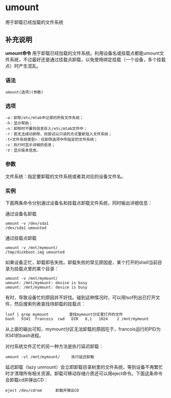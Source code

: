 #  umount

用于卸载已经加载的文件系统

##  补充说明

**umount命令**
用于卸载已经加载的文件系统。利用设备名或挂载点都能umount文件系统，不过最好还是通过挂载点卸载，以免使用绑定挂载（一个设备，多个挂载点）时产生混乱。

###  语法

    
    
    umount(选项)(参数)
    

###  选项

    
    
    -a：卸除/etc/mtab中记录的所有文件系统；
    -h：显示帮助；
    -n：卸除时不要将信息存入/etc/mtab文件中；
    -r：若无法成功卸除，则尝试以只读的方式重新挂入文件系统；
    -t<文件系统类型>：仅卸除选项中所指定的文件系统；
    -v：执行时显示详细的信息；
    -V：显示版本信息。
    

###  参数

文件系统：指定要卸载的文件系统或者其对应的设备文件名。

###  实例

下面两条命令分别通过设备名和挂载点卸载文件系统，同时输出详细信息：

通过设备名卸载

    
    
    umount -v /dev/sda1
    /dev/sda1 umounted
    

通过挂载点卸载

    
    
    umount -v /mnt/mymount/
    /tmp/diskboot.img umounted
    

如果设备正忙，卸载即告失败。卸载失败的常见原因是，某个打开的shell当前目录为挂载点里的某个目录：

    
    
    umount -v /mnt/mymount/
    umount: /mnt/mymount: device is busy
    umount: /mnt/mymount: device is busy
    

有时，导致设备忙的原因并不好找。碰到这种情况时，可以用lsof列出已打开文件，然后搜索列表查找待卸载的挂载点：

    
    
    lsof | grep mymount         查找mymount分区里打开的文件
    bash   9341  francois  cwd   DIR   8,1   1024    2 /mnt/mymount
    

从上面的输出可知，mymount分区无法卸载的原因在于，francois运行的PID为9341的bash进程。

对付系统文件正忙的另一种方法是执行延迟卸载：

    
    
    umount -vl /mnt/mymount/     执行延迟卸载
    

延迟卸载（lazy
unmount）会立即卸载目录树里的文件系统，等到设备不再繁忙时才清理所有相关资源。卸载可移动存储介质还可以用eject命令。下面这条命令会卸载cd并弹出CD：

    
    
    eject /dev/cdrom      卸载并弹出CD 
    

